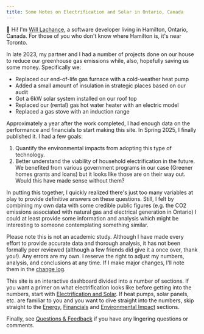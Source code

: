 ```yaml
---
title: Some Notes on Electrification and Solar in Ontario, Canada
---
```


👋 Hi! I'm [Will Lachance](https://wrla.ch), a software developer living in Hamilton, Ontario, Canada.
For those of you who don't know where Hamilton is, it's near Toronto.

In late 2023, my partner and I had a number of projects done on our house to reduce our greenhouse gas emissions while, also, hopefully saving us some money. Specifically we:

- Replaced our end-of-life gas furnace with a cold-weather heat pump
- Added a small amount of insulation in strategic places based on our audit
- Got a 6kW solar system installed on our roof top
- Replaced our (rental) gas hot water heater with an electric model
- Replaced a gas stove with an induction range

Approximately a year after the work completed, I had enough data on the performance and financials to start making this site.
In Spring 2025, I finally published it.
I had a few goals:

1. Quantify the environmental impacts from adopting this type of technology.
1. Better understand the viability of household electrification in the future. We benefited from various government programs in our case (Greener homes grants and loans) but it looks like those are on their way out. Would this have made sense without them?

In putting this together, I quickly realized there's just too many variables at play to provide definitive answers on these questions.
Still, I felt by combining my own data with some credible public figures (e.g. the CO2 emissions associated with natural gas and electrical generation in Ontario) I could at least provide some information and analysis which might be interesting to someone contemplating something similar.

Please note this is not an academic study. Although I have made every effort to provide accurate data and thorough analysis, it has not been formally peer reviewed (although a few friends did give it a once over, thank you!).
Any errors are my own.
I reserve the right to adjust my numbers, analysis, and conclusions at any time.
If I make major changes, I'll note them in the [change log](./changelog).

This site is an interactive dashboard divided into a number of sections.
If you want a primer on what electrification looks like before getting into the numbers, start with [Electrification and Solar](./electrification-and-solar).
If heat pumps, solar panels, etc. are familiar to you and you want to dive straight into the numbers, skip straight to the [Energy](./energy), [Financials](./financials) and [Environmental Impact](./environmental-impact) sections.

<!--
(I have not done this yet, not sure if I will)

There's also a few appendices with various calculations and notes I made in developing this, which you can probably skip unless you're morbidly curious about the details of an Ontario electricity bill.
-->

Finally, see [Questions & Feedback](./questions-and-feedback) if you have any lingering questions or comments.
